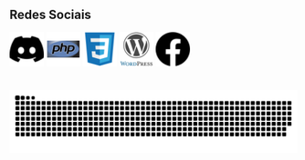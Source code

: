 ## Redes Sociais

<div>
  <img alt="discord" style="color: white;" src="./icons/discord.svg" width="60" height="60" />
  <img alt="php" src="./icons/php-original.svg" width="60" height="60" />
  <img alt="css" src="./icons/css3-original.svg" width="60" height="60" />
  <img alt="wp" src="./icons/wordpress-original.svg" width="60" height="60" />
  <img alt="face" style="color: white;" src="./icons/facebook.svg" width="60" height="60" />
</div>

#


#
<picture>
  <source media="(prefers-color-scheme: dark)" srcset="github-contribution-grid-snake-dark.svg" />
  <source media="(prefers-color-scheme: light)" srcset="github-contribution-grid-snake.svg" />
  <img alt="github-snake" src="github-contribution-grid-snake-dark.svg" />
</picture>

#
